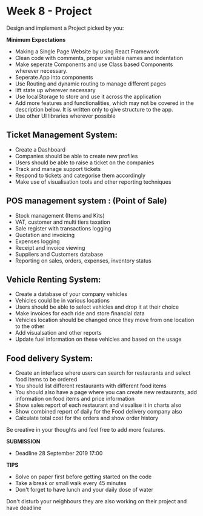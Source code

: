 # Week 8 - Project

Design and implement a Project picked by you:

**Minimum Expectations**

- Making a Single Page Website by using React Framework
- Clean code with comments, proper variable names and indentation
- Make seperate Components and use Class based Components wherever necessary. 
- Seperate App into components
- Use Routing and dynamic routing to manage different pages 
- lift state up wherever necessary
- Use localStorage to store and use it across the application
- Add more features and functionalities, which may not be covered in the description below. It is written only to give structure to the app.
- Use other UI libraries wherever possible

## Ticket Management System: 
- Create a Dashboard 
- Companies should be able to create new profiles 
- Users should be able to raise a ticket on the companies
- Track and manage support tickets
- Respond to tickets and categorise them accordingly
- Make use of visualisation tools and other reporting techniques

## POS management system : (Point of Sale)
- Stock management (Items and Kits)
- VAT, customer and multi tiers taxation
- Sale register with transactions logging
- Quotation and invoicing
- Expenses logging
- Receipt and invoice viewing
- Suppliers and Customers database
- Reporting on sales, orders, expenses, inventory status

## Vehicle Renting System:
- Create a database of your company vehicles
- Vehicles could be in various locations
- Users should be able to select vehicles and drop it at their choice
- Make invoices for each ride and store financial data
- Vehicles location should be changed once they move from one location to the other
- Add visualsation and other reports
- Update fuel information on these vehicles and based on the usage

## Food delivery System:
- Create an interface where users can search for restaurants and select food items to be ordered
- You should list different restaurants with different food items
- You should also have a page where you can create new restaurants, add information on food items and price information
- Show sales report of each restaurant and visualise it in charts also
- Show combined report of daily for the Food delivery company also
- Calculate total cost for the orders and show order history

Be creative in your thoughts and feel free to add more features. 


**SUBMISSION**

- Deadline 28 September 2019 17:00


**TIPS**

- Solve on paper first before getting started on the code
- Take a break or small walk every 45 minutes
- Don't forget to have lunch and your daily dose of water

Don't disturb your neighbours they are also working on their project and have deadline